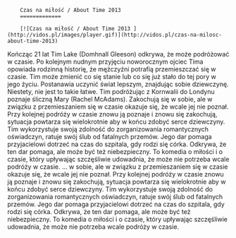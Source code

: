 
        Czas na miłość / About Time 2013 
        =============
        
        [![Czas na miłość / About Time 2013 ](http://vidos.pl/images/player.gif)](http://vidos.pl/czas-na-milosc-about-time-2013)
        
        
 Kończąc 21 lat Tim Lake (Domhnall Gleeson) odkrywa, że może podróżować w czasie. Po kolejnym nudnym przyjęciu noworocznym ojciec Tima opowiada rodzinną historię, że mężczyźni potrafią przemieszczać się w czasie. Tim może zmienić co się stanie lub co się już stało do tej pory w jego życiu. Postanawia uczynić świat lepszym, znajdując sobie dziewczynę. Niestety, nie jest to takie łatwe. Tim podróżując z Kornwalii do Londynu poznaje śliczną Mary (Rachel McAdams). Zakochują się w sobie, ale w związku z przemieszaniem się w czasie okazuje się, że wcale jej nie poznał. Przy kolejnej podróży w czasie znowu ją poznaje i znowu się zakochują, sytuacja powtarza się wielokrotnie aby w końcu zdobyć serce dziewczyny. Tim wykorzystuje swoją zdolność do zorganizowania romantycznych oświadczyn, ratuje swój ślub od fatalnych przemów. Jego dar pomaga przyjacielowi dotrzeć na czas do szpitala, gdy rodzi się córka. Odkrywa, że ten dar pomaga, ale może być też niebezpieczny. To komedia o miłości i o czasie, który upływając szczęśliwie udowadnia, że może nie potrzeba wcale podróży w czasie.  ... w sobie, ale w związku z przemieszaniem się w czasie okazuje się, że wcale jej nie poznał. Przy kolejnej podróży w czasie znowu ją poznaje i znowu się zakochują, sytuacja powtarza się wielokrotnie aby w końcu zdobyć serce dziewczyny. Tim wykorzystuje swoją zdolność do zorganizowania romantycznych oświadczyn, ratuje swój ślub od fatalnych przemów. Jego dar pomaga przyjacielowi dotrzeć na czas do szpitala, gdy rodzi się córka. Odkrywa, że ten dar pomaga, ale może być też niebezpieczny. To komedia o miłości i o czasie, który upływając szczęśliwie udowadnia, że może nie potrzeba wcale podróży w czasie.
    